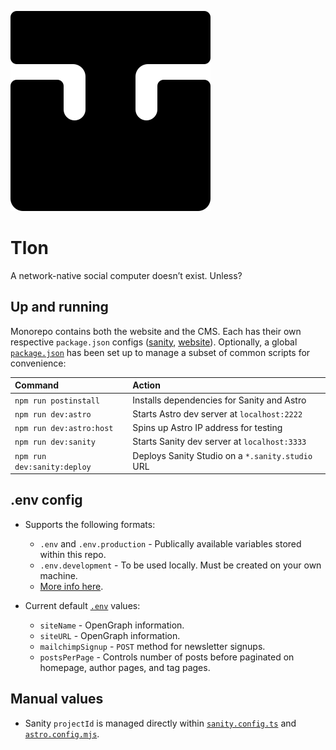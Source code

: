 ![Tlon logo](/website/public/icon.svg)

# Tlon

A network-native social computer doesn’t exist. Unless?

## Up and running

Monorepo contains both the website and the CMS. Each has their own respective `package.json` configs ([sanity](/sanity/package.json), [website](/website/package.json)). Optionally, a global [`package.json`](/package.json) has been set up to manage a subset of common scripts for convenience:

| Command                     | Action                                           |
| :-------------------------- | :----------------------------------------------- |
| `npm run postinstall`       | Installs dependencies for Sanity and Astro       |
| `npm run dev:astro`         | Starts Astro dev server at `localhost:2222`      |
| `npm run dev:astro:host`    | Spins up Astro IP address for testing            |
| `npm run dev:sanity`        | Starts Sanity dev server at `localhost:3333`     |
| `npm run dev:sanity:deploy` | Deploys Sanity Studio on a `*.sanity.studio` URL |

## .env config

- Supports the following formats:

  - `.env` and `.env.production` - Publically available variables stored within this repo.
  - `.env.development` - To be used locally. Must be created on your own machine.
  - [More info here](https://docs.astro.build/en/guides/environment-variables).

- Current default [`.env`](/website/.env) values:
  - `siteName` - OpenGraph information.
  - `siteURL` - OpenGraph information.
  - `mailchimpSignup` - `POST` method for newsletter signups.
  - `postsPerPage` - Controls number of posts before paginated on homepage, author pages, and tag pages.

## Manual values

- Sanity `projectId` is managed directly within [`sanity.config.ts`](/sanity/sanity.config.ts) and [`astro.config.mjs`](/website/astro.config.mjs).
